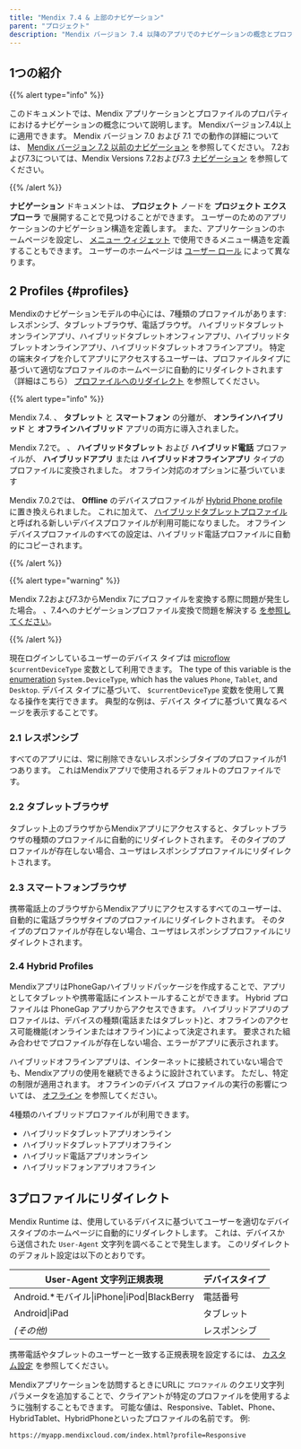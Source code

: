 ```yaml
---
title: "Mendix 7.4 & 上部のナビゲーション"
parent: "プロジェクト"
description: "Mendix バージョン 7.4 以降のアプリでのナビゲーションの概念とプロファイルのプロパティについて説明します。"
---
```


## 1つの紹介

{{% alert type="info" %}}

このドキュメントでは、Mendix アプリケーションとプロファイルのプロパティにおけるナビゲーションの概念について説明します。 Mendixバージョン7.4以上に適用できます。 Mendix バージョン 7.0 および 7.1 での動作の詳細については、 [Mendix バージョン 7.2 以前のナビゲーション](navigation-before-72) を参照してください。 7.2および7.3については、Mendix Versions 7.2および7.3 [ナビゲーション](navigation-in-72-and-73) を参照してください。

{{% /alert %}}

**ナビゲーション** ドキュメントは、 **プロジェクト** ノードを **プロジェクト エクスプローラ** で展開することで見つけることができます。 ユーザーのためのアプリケーションのナビゲーション構造を定義します。 また、アプリケーションのホームページを設定し、 [メニュー ウィジェット](menu-widgets) で使用できるメニュー構造を定義することもできます。 ユーザーのホームページは [ユーザー ロール](user-roles) によって異なります。

## 2 Profiles {#profiles}

Mendixのナビゲーションモデルの中心には、7種類のプロファイルがあります: レスポンシブ、タブレットブラウザ、電話ブラウザ。 ハイブリッドタブレットオンラインアプリ、ハイブリッドタブレットオンフィンアプリ、ハイブリッドタブレットオンラインアプリ、ハイブリッドタブレットオフラインアプリ。 特定の端末タイプを介してアプリにアクセスするユーザーは、プロファイルタイプに基づいて適切なプロファイルのホームページに自動的にリダイレクトされます（詳細はこちら） [プロファイルへのリダイレクト](#Redirection) を参照してください。

{{% alert type="info" %}}

Mendix 7.4. 、 **タブレット** と **スマートフォン** の分離が、 **オンラインハイブリッド** と **オフラインハイブリッド** アプリの両方に導入されました。

Mendix 7.2で。 、 **ハイブリッドタブレット** および **ハイブリッド電話** プロファイルが、 **ハイブリッドアプリ** または **ハイブリッドオフラインアプリ** タイプのプロファイルに変換されました。 オフライン対応のオプションに基づいています

Mendix 7.0.2では、 **Offline** のデバイスプロファイルが [Hybrid Phone profile](hybrid-phone-profile) に置き換えられました。 これに加えて、 [ハイブリッドタブレットプロファイル](hybrid-tablet-profile) と呼ばれる新しいデバイスプロファイルが利用可能になりました。 オフラインデバイスプロファイルのすべての設定は、ハイブリッド電話プロファイルに自動的にコピーされます。

{{% /alert %}}

{{% alert type="warning" %}}

Mendix 7.2および7.3からMendix 7にプロファイルを変換する際に問題が発生した場合。 、7.4へのナビゲーションプロファイル変換で問題を解決する [を参照してください](navigation-conversion-to-74)。

{{% /alert %}}

現在ログインしているユーザーのデバイス タイプは [microflow](microflows) `$currentDeviceType` 変数として利用できます。 The type of this variable is the [enumeration](enumerations) `System.DeviceType`, which has the values `Phone`, `Tablet`, and `Desktop`. デバイス タイプに基づいて、 `$currentDeviceType` 変数を使用して異なる操作を実行できます。 典型的な例は、デバイス タイプに基づいて異なるページを表示することです。

### 2.1 レスポンシブ

すべてのアプリには、常に削除できないレスポンシブタイプのプロファイルが1つあります。 これはMendixアプリで使用されるデフォルトのプロファイルです。

### 2.2 タブレットブラウザ

タブレット上のブラウザからMendixアプリにアクセスすると、タブレットブラウザの種類のプロファイルに自動的にリダイレクトされます。 そのタイプのプロファイルが存在しない場合、ユーザはレスポンシブプロファイルにリダイレクトされます。

### 2.3 スマートフォンブラウザ

携帯電話上のブラウザからMendixアプリにアクセスするすべてのユーザーは、自動的に電話ブラウザタイプのプロファイルにリダイレクトされます。 そのタイプのプロファイルが存在しない場合、ユーザはレスポンシブプロファイルにリダイレクトされます。

### 2.4 Hybrid Profiles

MendixアプリはPhoneGapハイブリッドパッケージを作成することで、アプリとしてタブレットや携帯電話にインストールすることができます。 Hybrid プロファイルは PhoneGap アプリからアクセスできます。 ハイブリッドアプリのプロファイルは、デバイスの種類(電話またはタブレット)と、オフラインのアクセス可能機能(オンラインまたはオフライン)によって決定されます。 要求された組み合わせでプロファイルが存在しない場合、エラーがアプリに表示されます。

ハイブリッドオフラインアプリは、インターネットに接続されていない場合でも、Mendixアプリの使用を継続できるように設計されています。 ただし、特定の制限が適用されます。 オフラインのデバイス プロファイルの実行の影響については、 [オフライン](offline) を参照してください。

4種類のハイブリッドプロファイルが利用できます。

* ハイブリッドタブレットアプリオンライン
* ハイブリッドタブレットアプリオフライン
* ハイブリッド電話アプリオンライン
* ハイブリッドフォンアプリオフライン

## 3プロファイルにリダイレクト<a name="Redirection"></a>

Mendix Runtime は、使用しているデバイスに基づいてユーザーを適切なデバイスタイプのホームページに自動的にリダイレクトします。 これは、デバイスから送信された `User-Agent` 文字列を調べることで発生します。 このリダイレクトのデフォルト設定は以下のとおりです。

| User-Agent 文字列正規表現                                  | デバイスタイプ |
| --------------------------------------------------- | ------- |
| Android.*モバイル&#124;iPhone&#124;iPod&#124;BlackBerry | 電話番号    |
| Android&#124;iPad                                   | タブレット   |
| _(その他)_                                             | レスポンシブ  |

携帯電話やタブレットのユーザーと一致する正規表現を設定するには、 [カスタム設定](custom-settings) を参照してください。

Mendixアプリケーションを訪問するときにURLに `プロファイル` のクエリ文字列パラメータを追加することで、クライアントが特定のプロファイルを使用するように強制することもできます。 可能な値は、Responsive、Tablet、Phone、HybridTablet、HybridPhoneといったプロファイルの名前です。 例:

`https://myapp.mendixcloud.com/index.html?profile=Responsive`

